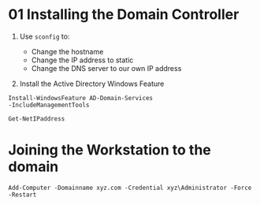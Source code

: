 # 01 Installing the Domain Controller

1. Use `sconfig` to:
    - Change the hostname
    - Change the IP address to static
    - Change the DNS server to our own IP address

2. Install the Active Directory Windows Feature

```shell
Install-WindowsFeature AD-Domain-Services 
-IncludeManagementTools
```


```
Get-NetIPaddress
```


# Joining the Workstation to the domain



```
Add-Computer -Domainname xyz.com -Credential xyz\Administrator -Force -Restart
```
